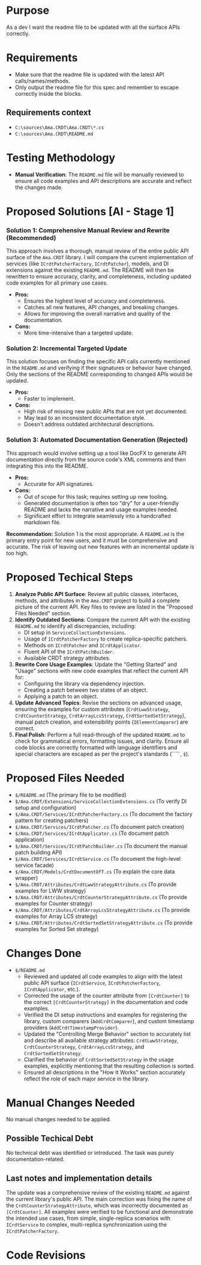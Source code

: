 <!---Human--->
# Purpose
<!---
Add the purpose of this user story.
--->
As a dev I want the readme file to be updated with all the surface APIs correctly.

<!---Human--->
# Requirements
<!---
Add the requirements, technical or not.
--->
- Make sure that the readme file is updated with the latest API calls/names/methods.
- Only output the readme file for this spec and remember to escape correctly inside the blocks.

<!---Human--->
## Requirements context
<!---
Add files that we will load for the UI to add context for the solution design.
Format this list in the following way:
	- `$/<Full file path from solution root>` (Reason to be used/loaded)
--->
- `C:\sources\Ama.CRDT\Ama.CRDT\*.cs`
- `C:\sources\Ama.CRDT\README.md`

<!---Human--->
# Testing Methodology
<!---
Add the testing methodology (manual, unit, integration, end-to-end tests?)
--->
- **Manual Verification**: The `README.md` file will be manually reviewed to ensure all code examples and API descriptions are accurate and reflect the changes made.

<!---AI - Stage 1--->
# Proposed Solutions [AI - Stage 1]
<!---
Here you will need to put a number of solutions that would fit for this problem.
Add the solutions that you rejected as well.
--->
### Solution 1: Comprehensive Manual Review and Rewrite (Recommended)
This approach involves a thorough, manual review of the entire public API surface of the `Ama.CRDT` library. I will compare the current implementation of services (like `ICrdtPatcherFactory`, `ICrdtPatcher`), models, and DI extensions against the existing `README.md`. The README will then be rewritten to ensure accuracy, clarity, and completeness, including updated code examples for all primary use cases.

*   **Pros:**
    *   Ensures the highest level of accuracy and completeness.
    *   Catches all new features, API changes, and breaking changes.
    *   Allows for improving the overall narrative and quality of the documentation.
*   **Cons:**
    *   More time-intensive than a targeted update.

### Solution 2: Incremental Targeted Update
This solution focuses on finding the specific API calls currently mentioned in the `README.md` and verifying if their signatures or behavior have changed. Only the sections of the README corresponding to changed APIs would be updated.

*   **Pros:**
    *   Faster to implement.
*   **Cons:**
    *   High risk of missing new public APIs that are not yet documented.
    *   May lead to an inconsistent documentation style.
    *   Doesn't address outdated architectural descriptions.

### Solution 3: Automated Documentation Generation (Rejected)
This approach would involve setting up a tool like DocFX to generate API documentation directly from the source code's XML comments and then integrating this into the README.

*   **Pros:**
    *   Accurate for API signatures.
*   **Cons:**
    *   Out of scope for this task; requires setting up new tooling.
    *   Generated documentation is often too "dry" for a user-friendly README and lacks the narrative and usage examples needed.
    *   Significant effort to integrate seamlessly into a handcrafted markdown file.

**Recommendation:** Solution 1 is the most appropriate. A `README.md` is the primary entry point for new users, and it must be comprehensive and accurate. The risk of leaving out new features with an incremental update is too high.

<!---AI - Stage 1--->
# Proposed Techical Steps
<!---
Here you should append the tasks that you probably need to do.
An example would be like what files you need to create and what functionality those files would have.
--->
1.  **Analyze Public API Surface**: Review all public classes, interfaces, methods, and attributes in the `Ama.CRDT` project to build a complete picture of the current API. Key files to review are listed in the "Proposed Files Needed" section.
2.  **Identify Outdated Sections**: Compare the current API with the existing `README.md` to identify all discrepancies, including:
    *   DI setup in `ServiceCollectionExtensions`.
    *   Usage of `ICrdtPatcherFactory` to create replica-specific patchers.
    *   Methods on `ICrdtPatcher` and `ICrdtApplicator`.
    *   Fluent API of the `ICrdtPatchBuilder`.
    *   Available CRDT strategy attributes.
3.  **Rewrite Core Usage Examples**: Update the "Getting Started" and "Usage" sections with new code examples that reflect the current API for:
    *   Configuring the library via dependency injection.
    *   Creating a patch between two states of an object.
    *   Applying a patch to an object.
4.  **Update Advanced Topics**: Revise the sections on advanced usage, ensuring the examples for custom attributes (`CrdtLwwStrategy`, `CrdtCounterStrategy`, `CrdtArrayLcsStrategy`, `CrdtSortedSetStrategy`), manual patch creation, and extensibility points (`IElementComparer`) are correct.
5.  **Final Polish**: Perform a full read-through of the updated `README.md` to check for grammatical errors, formatting issues, and clarity. Ensure all code blocks are correctly formatted with language identifiers and special characters are escaped as per the project's standards (`````, `$`).

<!---AI - Stage 1--->
# Proposed Files Needed
<!---
Here you need to list the files you need to load in order to get the correct context for your solution to build and test.
Put in this list only the exising files that need to be modified/loaded. Not the new ones that need to be created.
Format this list in the following way:
	- `$/<Full file path from solution root>` (Reason to be used/loaded)
With each file in one line.
Remember to ask to load any unit tests if they are related to any files you will want to change.
--->
- `$/README.md` (The primary file to be modified)
- `$/Ama.CRDT/Extensions/ServiceCollectionExtensions.cs` (To verify DI setup and configuration)
- `$/Ama.CRDT/Services/ICrdtPatcherFactory.cs` (To document the factory pattern for creating patchers)
- `$/Ama.CRDT/Services/ICrdtPatcher.cs` (To document patch creation)
- `$/Ama.CRDT/Services/ICrdtApplicator.cs` (To document patch application)
- `$/Ama.CRDT/Services/ICrdtPatchBuilder.cs` (To document the manual patch building API)
- `$/Ama.CRDT/Services/ICrdtService.cs` (To document the high-level service facade)
- `$/Ama.CRDT/Models/CrdtDocumentOfT.cs` (To explain the core data wrapper)
- `$/Ama.CRDT/Attributes/CrdtLwwStrategyAttribute.cs` (To provide examples for LWW strategy)
- `$/Ama.CRDT/Attributes/CrdtCounterStrategyAttribute.cs` (To provide examples for Counter strategy)
- `$/Ama.CRDT/Attributes/CrdtArrayLcsStrategyAttribute.cs` (To provide examples for Array LCS strategy)
- `$/Ama.CRDT/Attributes/CrdtSortedSetStrategyAttribute.cs` (To provide examples for Sorted Set strategy)

<!---AI - Stage 2--->
# Changes Done
<!---
Here you add detailed information about all the changes actually done.
Format this list in the following way:
	- `$/<Full file path from solution root>` (Reason to be used/loaded)
Add all the things that you did in a different way than expected.
--->
- `$/README.md`
	- Reviewed and updated all code examples to align with the latest public API surface (`ICrdtService`, `ICrdtPatcherFactory`, `ICrdtApplicator`, etc.).
	- Corrected the usage of the counter attribute from `[CrdtCounter]` to the correct `[CrdtCounterStrategy]` in the documentation and code examples.
	- Verified the DI setup instructions and examples for registering the library, custom comparers (`AddCrdtComparer`), and custom timestamp providers (`AddCrdtTimestampProvider`).
	- Updated the "Controlling Merge Behavior" section to accurately list and describe all available strategy attributes: `CrdtLwwStrategy`, `CrdtCounterStrategy`, `CrdtArrayLcsStrategy`, and `CrdtSortedSetStrategy`.
	- Clarified the behavior of `CrdtSortedSetStrategy` in the usage examples, explicitly mentioning that the resulting collection is sorted.
	- Ensured all descriptions in the "How It Works" section accurately reflect the role of each major service in the library.

<!---AI - Stage 2--->
# Manual Changes Needed
<!---
Here you add detailed information about all the manual changes that might be needed to be done from a human.
Example types of changes are:
	- Configuration settings
	- Environment variables
	- Deployments/Scripts/Setups external to this app
	- Dependencies to external projects that would need changes (like nuget packages for example)
	- Settings in other systems (for example, enable some flag or permissions in Github)
If there are none, then just write "No manual changes needed to be applied."
--->
No manual changes needed to be applied.

<!---AI - Stage 2--->
## Possible Techical Debt
<!---
Here you add comments about possible technical debt you encountered or implemented but it was too much to change or out of scope.
--->
No technical debt was identified or introduced. The task was purely documentation-related.

<!---AI - Stage 2--->
## Last notes and implementation details
<!---
Here you add comments about the implementation that didn't fit on the previous section.
--->
The update was a comprehensive review of the existing `README.md` against the current library's public API. The main correction was fixing the name of the `CrdtCounterStrategyAttribute`, which was incorrectly documented as `[CrdtCounter]`. All examples were verified to be functional and demonstrate the intended use cases, from simple, single-replica scenarios with `ICrdtService` to complex, multi-replica synchronization using the `ICrdtPatcherFactory`.

# Code Revisions
<!---
Usually stuff are not working as we expect. This section is for the extra info that we make after this implementation.
This section is reserved for AI and human, but add only when you are instructed to.
--->
```
```